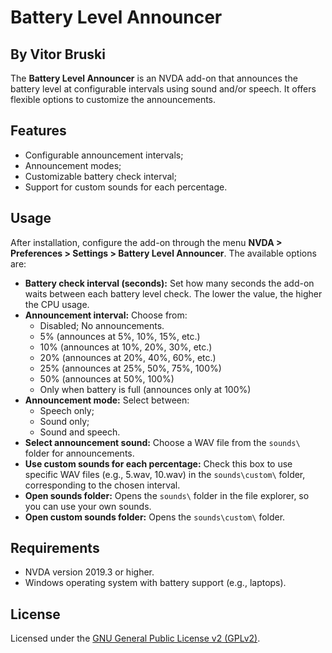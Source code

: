 # Battery Level Announcer
## By Vitor Bruski
The **Battery Level Announcer** is an NVDA add-on that announces the battery level at configurable intervals using sound and/or speech. It offers flexible options to customize the announcements.
## Features
- Configurable announcement intervals;
- Announcement modes;
- Customizable battery check interval;
- Support for custom sounds for each percentage.
## Usage
After installation, configure the add-on through the menu **NVDA > Preferences > Settings > Battery Level Announcer**. The available options are:
- **Battery check interval (seconds):** Set how many seconds the add-on waits between each battery level check. The lower the value, the higher the CPU usage.
- **Announcement interval:** Choose from:
  - Disabled; No announcements.
  - 5% (announces at 5%, 10%, 15%, etc.)
  - 10% (announces at 10%, 20%, 30%, etc.)
  - 20% (announces at 20%, 40%, 60%, etc.)
  - 25% (announces at 25%, 50%, 75%, 100%)
  - 50% (announces at 50%, 100%)
  - Only when battery is full (announces only at 100%)
- **Announcement mode:** Select between:
  - Speech only;
  - Sound only;
  - Sound and speech.
- **Select announcement sound:** Choose a WAV file from the `sounds\` folder for announcements.
- **Use custom sounds for each percentage:** Check this box to use specific WAV files (e.g., 5.wav, 10.wav) in the `sounds\custom\` folder, corresponding to the chosen interval.
- **Open sounds folder:** Opens the `sounds\` folder in the file explorer, so you can use your own sounds.
- **Open custom sounds folder:** Opens the `sounds\custom\` folder.
## Requirements
- NVDA version 2019.3 or higher.
- Windows operating system with battery support (e.g., laptops).
## License
Licensed under the [GNU General Public License v2 (GPLv2)](https:\\www.gnu.org\licenses\gpl-2.0.html).